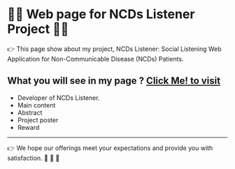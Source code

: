 # :man_student: Web page for NCDs Listener Project :man_technologist:

:point_right: This page show about my project, NCDs Listener: Social Listening Web Application for Non-Communicable Disease (NCDs) Patients.

## What you will see in my page ? [Click Me! to visit](https://sitthatkaja.github.io/HerbariumWebpage/)
- Developer of NCDs Listener.
- Main content
- Abstract
- Project poster
- Reward
---

:point_right: We hope our offerings meet your expectations and provide you with satisfaction. :pray: :pray: :pray:
